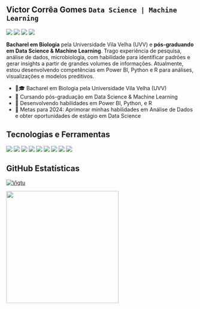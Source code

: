 ## Victor Corrêa Gomes  **`Data Science | Machine Learning`**
<div>
  <p align="left">
    <a href="https://www.linkedin.com/in/victorcorreagomes/"><img src="https://img.shields.io/badge/-victorcorreagomes-0077B5?style=flat-square&logo=Linkedin&logoColor=white"/></a>
    <a href="https://www.instagram.com/vigtu/"><img src="https://img.shields.io/badge/-@vigtu-E4405F?style=flat-square&logo=Instagram&logoColor=white"/></a>
    <a href="mailto:victor.cgomes@uvvnet.com.br"><img src="https://img.shields.io/badge/-victor.cgomes@uvvnet.com.br-D14836?style=flat-square&logo=Gmail&logoColor=white"/></a>
    <a href="https://wa.me/5527997482360"><img src="https://img.shields.io/badge/Whatsapp-128c7e?&logo=whatsapp"/></a>
  </p>
</div>

**Bacharel em Biologia** pela Universidade Vila Velha (UVV) e **pós-graduando em Data Science & Machine Learning**. Trago experiência de pesquisa, análise de dados, microbiologia, com habilidade para identificar padrões e gerar insights a partir de grandes volumes de informações. Atualmente, estou desenvolvendo competências em Power BI, Python e R para análises, visualizações e modelos preditivos.

- 👨🎓 Bacharel em Biologia pela Universidade Vila Velha (UVV)
- 🔭 Cursando pós-graduação em Data Science & Machine Learning
- 🌱 Desenvolvendo habilidades em Power BI, Python, e R
- 🎯 Metas para 2024: Aprimorar minhas habilidades em Análise de Dados e obter oportunidades de estágio em Data Science

<!-- https://img.shields.io/badge/kaggle-20BEFF?style=for-the-badge
 https://img.shields.io/badge/geeksforgeeks-2F8D46?style=for-the-badge 
<a href="https://kaggle.com/nitinmadas" target="_blank">[<img src="https://raw.githubusercontent.com/nitinmadas/nitinmadas/main/kaggle_badge.png"  width=100px height=28px alt="kaggle" />](https://kaggle.com/nitinmadas)<a>
[<img src="https://raw.githubusercontentLanguages .com/nitinmadas/nitinmadas/main/gfg_badge.png" width=155px height=28px alt="geeksforgeeks"/>](https://auth.geeksforgeeks.org/user/nitinmadas/)
-->

<!--[![geeksforgeeks](https://img.shields.io/badge/geeksforgeeks-2a9d47?style=for-the-badge)](https://auth.geeksforgeeks.org/user/nitinmadas/) -->

 <h2 align="left"> Tecnologias e Ferramentas</h2>
 
 <p align="left">
 <img src="https://img.shields.io/badge/Python-FFD43B?style=for-the-badge&logo=python&logoColor=blue"/>
 <img src="https://img.shields.io/badge/Jupyter-F37626.svg?&style=for-the-badge&logo=Jupyter&logoColor=white"/>
 <img src="https://img.shields.io/badge/Pandas-2C2D72?style=for-the-badge&logo=pandas&logoColor=white"/>
 <img src="https://img.shields.io/badge/Numpy-777BB4?style=for-the-badge&logo=numpy&logoColor=white"/>
 <img src="https://img.shields.io/badge/scikit_learn-F7931E?style=for-the-badge&logo=scikit-learn&logoColor=white"/>
 <img src="https://img.shields.io/badge/R-276DC3?style=for-the-badge&logo=r&logoColor=white"/>
 <img src="https://img.shields.io/badge/PowerBI-F2C811?style=for-the-badge&logo=Power%20BI&logoColor=white"/>
 <img src="https://img.shields.io/badge/GIT-E44C30?style=for-the-badge&logo=git&logoColor=white"/>
 <img src="https://img.shields.io/badge/Apache_Spark-FFFFFF?style=for-the-badge&logo=apachespark&logoColor=#E35A16"/>
</p>

<p align="left">

## **GitHub Estatísticas**
[![Vigtu](https://github-readme-stats.vercel.app/api/top-langs/?username=Vigtu&hide=html&layout=compact&theme=radical)](https://github.com/anuraghazra/github-readme-stats)

<div align="left">
  <img height="300" src="https://media.giphy.com/media/Fm1DNMbRV8D2bEmkSF/giphy.gif"/>
</div>

